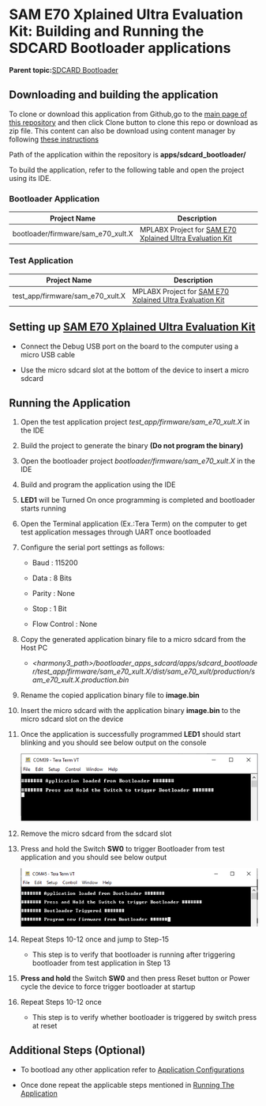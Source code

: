 # SAM E70 Xplained Ultra Evaluation Kit: Building and Running the SDCARD Bootloader applications

**Parent topic:**[SDCARD Bootloader](GUID-E295B85B-F655-44BA-B5BF-AE328CFAD74C.md)

## Downloading and building the application

To clone or download this application from Github,go to the [main page of this repository](https://github.com/Microchip-MPLAB-Harmony/bootloader_apps_sdcard) and then click Clone button to clone this repo or download as zip file. This content can also be download using content manager by following [these instructions](https://github.com/Microchip-MPLAB-Harmony/contentmanager/wiki)

Path of the application within the repository is **apps/sdcard\_bootloader/**

To build the application, refer to the following table and open the project using its IDE.

### Bootloader Application

|Project Name|Description|
|------------|-----------|
|bootloader/firmware/sam\_e70\_xult.X|MPLABX Project for [SAM E70 Xplained Ultra Evaluation Kit](https://www.microchip.com/DevelopmentTools/ProductDetails/PartNO/DM320113)|

### Test Application

|Project Name|Description|
|------------|-----------|
|test\_app/firmware/sam\_e70\_xult.X|MPLABX Project for [SAM E70 Xplained Ultra Evaluation Kit](https://www.microchip.com/DevelopmentTools/ProductDetails/PartNO/DM320113)|

## Setting up [SAM E70 Xplained Ultra Evaluation Kit](https://www.microchip.com/DevelopmentTools/ProductDetails/PartNO/DM320113)

-   Connect the Debug USB port on the board to the computer using a micro USB cable

-   Use the micro sdcard slot at the bottom of the device to insert a micro sdcard


## Running the Application

1.  Open the test application project *test\_app/firmware/sam\_e70\_xult.X* in the IDE

2.  Build the project to generate the binary **\(Do not program the binary\)**

3.  Open the bootloader project *bootloader/firmware/sam\_e70\_xult.X* in the IDE

4.  Build and program the application using the IDE

5.  **LED1** will be Turned On once programming is completed and bootloader starts running

6.  Open the Terminal application \(Ex.:Tera Term\) on the computer to get test application messages through UART once bootloaded

7.  Configure the serial port settings as follows:

    -   Baud : 115200

    -   Data : 8 Bits

    -   Parity : None

    -   Stop : 1 Bit

    -   Flow Control : None

8.  Copy the generated application binary file to a micro sdcard from the Host PC

    -   *<harmony3\_path\>/bootloader\_apps\_sdcard/apps/sdcard\_bootloader/test\_app/firmware/sam\_e70\_xult.X/dist/sam\_e70\_xult/production/sam\_e70\_xult.X.production.bin*

9.  Rename the copied application binary file to **image.bin**

10. Insert the micro sdcard with the application binary **image.bin** to the micro sdcard slot on the device

11. Once the application is successfully programmed **LED1** should start blinking and you should see below output on the console

    ![output](GUID-3069D8A1-7C9E-483C-8ACD-2CB83302DE3D-low.png)

12. Remove the micro sdcard from the sdcard slot

13. Press and hold the Switch **SW0** to trigger Bootloader from test application and you should see below output

    ![output](GUID-1E0923BA-91D0-40D1-B646-6C1172C12DF1-low.png)

14. Repeat Steps 10-12 once and jump to Step-15

    -   This step is to verify that bootloader is running after triggering bootloader from test application in Step 13

15. **Press and hold** the Switch **SW0** and then press Reset button or Power cycle the device to force trigger bootloader at startup

16. Repeat Steps 10-12 once

    -   This step is to verify whether bootloader is triggered by switch press at reset


## Additional Steps \(Optional\)

-   To bootload any other application refer to [Application Configurations](GUID-641ADB02-676E-4999-B96D-44F018028A43.md)

-   Once done repeat the applicable steps mentioned in [Running The Application](#running-the-application)


